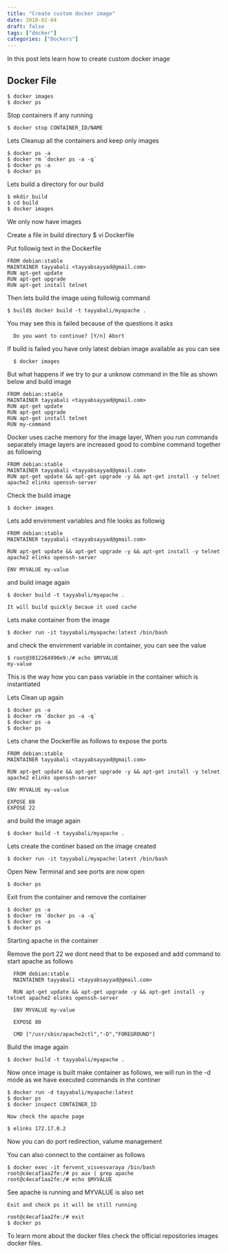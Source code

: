 ```yaml
---
title: "Create custom docker image"
date: 2018-02-04
draft: false
tags: ["docker"]
categories: ["Dockers"]
---
```


In this post lets learn how to create custom docker image

<!--more-->

## Docker File

    $ docker images
    $ docker ps

Stop containers if any running

    $ docker stop CONTAINER_ID/NAME

Lets Cleanup all the containers and keep only images

    $ docker ps -a
    $ docker rm `docker ps -a -q`
    $ docker ps -a
    $ docker ps

Lets build a directory for our build

    $ mkdir build
    $ cd build
    $ docker images
We only now have images

Create a file in build directory
    $ vi Dockerfile

Put followig text in the Dockerfile

    FROM debian:stable
    MAINTAINER tayyabali <tayyabsayyad@gmail.com>
    RUN apt-get update
    RUN apt-get upgrade
    RUN apt-get install telnet

Then lets build the image using followig command

    $ build$ docker build -t tayyabali/myapache .

You may see this is failed because of the questions it asks

      Do you want to continue? [Y/n] Abort

If build is failed you have only latest debian image available as you can see

      $ docker images

But what happens if we try to pur a unknow command in the file as shown below and build image

    FROM debian:stable
    MAINTAINER tayyabali <tayyabsayyad@gmail.com>
    RUN apt-get update
    RUN apt-get upgrade
    RUN apt-get install telnet
    RUN my-command

Docker uses cache memory for the image layer, When you run commands separately image layers are increased good to combine command together as following


    FROM debian:stable
    MAINTAINER tayyabali <tayyabsayyad@gmail.com>
    RUN apt-get update && apt-get upgrade -y && apt-get install -y telnet apache2 elinks openssh-server

Check the build image

    $ docker images

Lets add envirnment variables and file looks as followig

    FROM debian:stable
    MAINTAINER tayyabali <tayyabsayyad@gmail.com>

    RUN apt-get update && apt-get upgrade -y && apt-get install -y telnet apache2 elinks openssh-server

    ENV MYVALUE my-value

and build image again

    $ docker build -t tayyabali/myapache .

    It will build quickly becaue it used cache

Lets make container from the image

    $ docker run -it tayyabali/myapache:latest /bin/bash

and check the envirnment variable in container, you can see the value

    $ root@3012264990e9:/# echo $MYVALUE
    my-value

This is the way how you can pass variable in the container which is instantiated

Lets Clean up again

    $ docker ps -a
    $ docker rm `docker ps -a -q`
    $ docker ps -a
    $ docker ps

Lets chane the Dockerfile as follows to expose the ports

    FROM debian:stable
    MAINTAINER tayyabali <tayyabsayyad@gmail.com>

    RUN apt-get update && apt-get upgrade -y && apt-get install -y telnet apache2 elinks openssh-server

    ENV MYVALUE my-value

    EXPOSE 80
    EXPOSE 22

and build the image again

    $ docker build -t tayyabali/myapache .

Lets create the continer based on the image created

    $ docker run -it tayyabali/myapache:latest /bin/bash

Open New Terminal and see ports are now open

    $ docker ps

Exit from the container and remove the container

    $ docker ps -a
    $ docker rm `docker ps -a -q`
    $ docker ps -a
    $ docker ps

Starting apache in the container

Remove the port 22 we dont need that to be exposed and add command to start apache as follows

      FROM debian:stable
      MAINTAINER tayyabali <tayyabsayyad@gmail.com>

      RUN apt-get update && apt-get upgrade -y && apt-get install -y telnet apache2 elinks openssh-server

      ENV MYVALUE my-value

      EXPOSE 80

      CMD ["/usr/sbin/apache2ctl","-D","FOREGROUND"]

Build the image again

    $ docker build -t tayyabali/myapache .

Now once image is built make container as follows, we will run in the -d mode as we have executed commands in the continer

    $ docker run -d tayyabali/myapache:latest
    $ docker ps
    $ docker inspect CONTAINER_ID

    Now check the apache page

    $ elinks 172.17.0.2

  Now you can do port redirection, valume management

  You can also connect to the container as follows

    $ docker exec -it fervent_visvesvaraya /bin/bash
    root@c4ecaf1aa2fe:/# ps aux | grep apache
    root@c4ecaf1aa2fe:/# echo $MYVALUE

See apache is running and MYVALUE is also set

    Exit and check ps it will be still running

    root@c4ecaf1aa2fe:/# exit
    $ docker ps

To learn more about the docker files check the official repositories images docker files.
